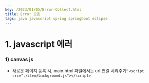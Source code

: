 ```yaml
---
key: /2023/01/05/Error-Collect.html
title: Error 모음
tags: java javascript spring springboot eclipse
---
```


# 1. javascript 에러 

### 1) canvas js 

- 새로운 페이지 등록 시, main.html 파일에서는 url 연결 시켜주기! 
  `<script src="./item/background.js"></script>`
